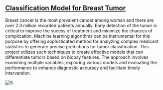 ## [Classification Model for Breast Tumor](https://github.com/AzmaynInkishaf/Classification-Model-for-Breast-Tumor/tree/main)

Breast cancer is the most prevalent cancer among woman and there are over 2.3 million recorded patients annually. Early detection of the tumor is critical to improve the sucess of treatment and minimize the chances of complication. Machine learning algorithms can be instrumental for this purpose by offering sophisticated method for analyzing complex medicant statistics to generate precise predictions for tumor classification. This project utilizes such techniques to create effective models that can differentiate tumors based on biopsy features. The approach involves examining multiple variables, exploring various models and evaluating the performance to enhance diagnostic accuracy and facilitate timely intervention.

![5](https://github.com/user-attachments/assets/64011dff-efe4-48f4-92d9-1a550e6e3994)
